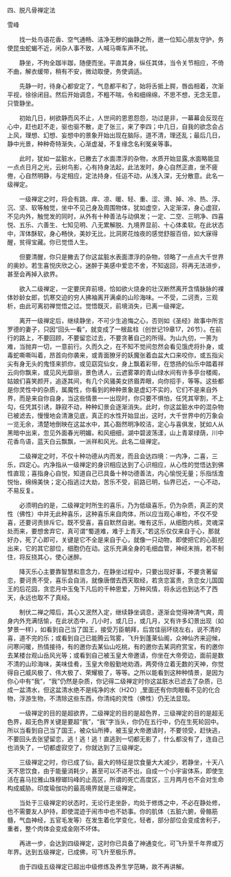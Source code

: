 四、脱凡骨禅定法

雪峰


　　找一处鸟语花香、空气通畅、洁净无秽的幽静之所，邀一位知心朋友守护，务使昆虫蛇蝎不近，闲杂人事不致，人喊马嘶车声不扰。

　　静坐，不拘全跏半跏，随便而坐。平直其身，纵任其体，当令关节相应，不倚不曲，解衣缓带，稍有不安，微动取便，务使调适。

　　先静一时，待身心都安定了，气息都平和了，始将舌抵上腭，唇齿相着，次渐平视，徐徐闭目。然后开始调息，不粗不喘，令和细绵绵，不思不想，无念无意，只管静坐。

　　初始几日，树欲静而风不止，人世间的恩恩怨怨，功过是非，一幕幕会反现在心中，赶也赶不走，驱也驱不散，走了张三，来了李四；中几日，自我的欲念会占上风，理想、幻想、妄想中的景象开始出现在脑际，道不清，理还乱；最后几日，静中光景，种种奇特渐失，心渐虚凝，不复缘念名利冤亲等事。

　　此时，犹如一盆脏水，已撇去了水面漂浮的杂物，水质开始显露,水面略能显一点点日月之光，云树鸟影，心有持身法起，此法发时，身心自然正直，坐不疲倦，心自然明静，与定相应，定法持身，任运不动，从浅入深，无分散意。此名一级禅定。

　　一级禅定之时，将会有跳、痒、凉、暖、轻、重、涩、滑、掉、冷、热、浮、沉、坚、软等触觉，坐中不见己身及周围物体，犹如虚空，入定渐深，身心虚寂，不见内外，触觉发的同时，从外有十种善法与动俱发；一定、二空、三明净、四喜悦、五乐、六善生、七知见明、八无累解脱、九境界显前、十心体柔软。在此状态中，浑体酥软，身心畅快，美妙无比，比洞房花烛夜的感觉舒服百倍，如大寐得醒，贫得宝藏。你已觉悟人生。

　　但要清醒，你只是撇去了你这盆脏水表面漂浮的杂物，领略了一点点大千世界的奥妙。若生喜悦庆欣之心，迷醉于美感中爱恋不舍，不知返回，将再无法进步，甚至会再掉入欲界。

　　欲入二级禅定，一定要厌弃前境，恰如欲火烧身的壮汉断然离开含情脉脉的裸体妙龄女郎，饥寒交迫的穷人拂袖离开满桌的山珍海味。一不受，二诃责，三观析，由此可离初禅觉悟之过。觉悟既灭，前境消失，已离一级禅定。

　　离开一级禅定后，继续静坐，不可少生追悔之心，否则如《圣经》故事中所言罗德的妻子，只因“回头一看”，就变成了一根盐柱（创世记19章17，26节）。在前行的路上，不要回顾，不要留恋过去，不要贪著自己的所得。为山九仞，一篑为难，当抛弃一切，一意前行。久而久之，在不知不觉间忽然会看见饿虎将扑身，或毒蛇嘶嘶叫着，昂首向你袭来，或青面獠牙的妖魔张着血盆大口来咬你，或五指尖尖有身无头的鬼怪来抓你，或见窈窕仙女，身上飘着彩带，在悠扬的仙乐中踏着祥云向你飘来，或见风光靡丽，景色诱人，云遮雾罩的青山绿水间有许多亭台楼阁，姑娘们喜笑颜开，追逐其间，有几个风骚美女挤眉弄眼，向你招手，等等。这些都是你灵性中的杂质，属魔性，你看到的种种景象是虚幻不实的，它们不是来自外界，而是来自你自身，当这些情景一一出现时，你只要不惧怕，任凭其宰割，不上勾，任凭其引诱，静寂不动，种种幻景会逐渐消失。此时，你这盆脏水中的混杂物已被滤去，慢慢地会清澈见底，真正的水性开始显出，这时，大千世界中的万象会一览无余，清楚地倒映在这盆水中，其心豁然明净皎洁，定心与喜俱发，犹如人从黑暗中出来，忽见外面春光明媚，和风细细，湖中碧波荡漾，山上青翠绿荫，川中花香鸟语，蓝天白云飘飘，一派祥和风光。此名二级禅定。

　　二级禅定之时，不仅十种功德从内而发，而且会达四境：一内净，二喜，三乐，四定心。内净指从一级禅定的身识相应达到了心识相应，从心性的觉悟达到佛性直现；喜指身心自悦，知道自己已具备十种功德善法，内心愉悦无量；乐指恬澹悦怡，绵绵美快；定心指逃过大劫，苦乐不受，前路已明，仙界已近，一心不动，不易反复。

　　必须明白的是，二级禅定时所生的喜乐，乃为低级喜乐，仍为杂质，真正的灵性（佛性）中并无此种喜乐，这种喜乐来自肉体，所以应当观心审检，不仅不受喜，还要诃责排斥它。既不受喜，喜自默然自谢。唯有这乐，从细胞内核，灵魂深处而来，要想舍弃它，真可谓“蜀道难，难于上青天，”若这乐仅仅来自于心，那就好办，死了心即可，关键是它不全是来自于心，就像一只动物，即使把它的心脏挖出来，它的其它部位，细胞仍在动。这乐充满全身的毛细血管，神经末捎，若不制住，将反挠其心，使心迷醉。

　　降灭乐心主要靠智慧和意念力，在静坐过程中，只要出现好事，不要贪著留恋，要诃责不受，喜乐会自消，就像唐僧去西天取经，若贪恋富贵，贪恋女儿国国王的后花园，贪恋月中玉兔下凡后的千种恩爱，万种风情，将永远也到达不了西天，永远也取不了真经。

　　制伏二禅之障后，其心又泯然入定，继续静坐调息，逐渐会觉得神清气爽，周身内外充满恬愉，在此状态中，几小时，或几日，或几月，又有许多幻景出现（如梦景一样），如看到自己当了国王，接受万臣朝拜，后宫佳丽环绕左右，说不清的喜，道不完的乐；或看到自己已能腾云驾雾，飞升到蓬莱仙阁，众神仙齐来迎候，问寒问暖，热情接待，有的邀你去某仙山吃桃，有的邀你去某洞府赏宝，有的邀你去某楼台观山岳风光等；或看到自己被玉皇大帝邀请，你坐在大帝旁边，面前是数不清的山珍海味，美味佳肴，玉皇大帝殷勤地劝酒，两旁侍立着无数的天神，你觉得自己威风极了、伟大极了、荣耀极了，等等。之所以能看到这种种情景，是因为你心中有“我”，“我”仍然是杂质，你记得二级禅定时你这盆脏水已滤去了杂质，已成一盆清水，但这盆清水绝不是纯净的水（H2O）,里面还有你肉眼看不见的化合物，浮游生物，不清除这些东西，你清纯的灵性（佛性）仍无法显现。

　　一级禅定的目的是超欲界，二级禅定的目的是超色界，三级禅定的目的是超无色界，超无色界关键是要超“我”，“我”字当头，你仍在五行中，仍在生死轮回中。所以当看到自己当了国王，被众仙所捧，被玉皇大帝邀请时，不要领受，赶快逃，不要回头去张望留恋，逃！逃！逃！直逃到一切都无影了，什么都没有了，连自己也消失了，一切都虚寂空了，你就达到了三级禅定。

　　三级禅定之时，你已成了仙，最大的特征是饮食量大大减少，若静坐，十天八天不思饮食，由于能量消耗少，甚至可以不进不出，自成一个小宇宙体系，即使生活在喜马拉雅山珠穆瑯玛峰的止高区，所谓的死亡高度区，三月两月也不会对生命构成威胁。印度瑜伽功的最高境界就是三级禅定。

　　当处于三级禅定的状态时，无论行走坐卧，均处于修炼之中，不必在静处修，也不需要友人护持，即使混迹于闹市中也不妨事。你的肌体（五脏六腑，骨骼筋髓，气血神经，五官毛发等）在发生着化学变化，轻者，部分部位会变成舍利子，重者，整个肉体会变成金刚不坏体。

　　再进一步，会达到四级禅定，这时你已具备了神通变化，可飞升至千年界或万年界。达到五级禅定，已成佛，可飞升至极乐界。

　　由于四级五级禅定已超出中级修炼及养生学范畴，故不再讲解。



